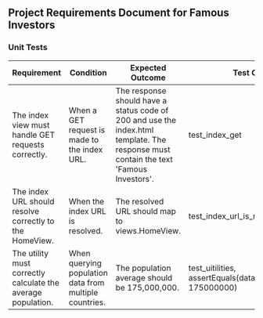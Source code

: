 ## Project Requirements Document for Famous Investors

### Unit Tests

Requirement | Condition | Expected Outcome | Test Case
----------- | --------- | ---------------- | ---------
The index view must handle GET requests correctly. | When a GET request is made to the index URL. | The response should have a status code of 200 and use the index.html template. The response must contain the text 'Famous Investors'. | test_index_get
The index URL should resolve correctly to the HomeView. | When the index URL is resolved. | The resolved URL should map to views.HomeView. | test_index_url_is_resolved
The utility must correctly calculate the average population. | When querying population data from multiple countries. | The population average should be 175,000,000. | test_uitilities, assertEquals(data.population_avg, 175000000)
